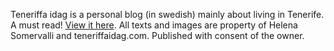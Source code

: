 Teneriffa idag is a personal blog (in swedish) mainly about living in Tenerife. A must read! [View it here](https://seblon.github.io/teneriffa-idag/).
All texts and images are property of Helena Somervalli and teneriffaidag.com. Published with consent of the owner.
